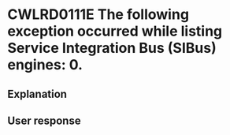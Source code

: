 # CWLRD0111E The following exception occurred while listing Service Integration Bus (SIBus) engines: 0.

## Explanation

## User response